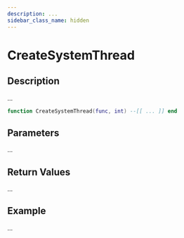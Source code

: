 ```yaml
---
description: ...
sidebar_class_name: hidden
---
```


# CreateSystemThread

## Description

...

```lua
function CreateSystemThread(func, int) --[[ ... ]] end
```

## Parameters

...

## Return Values

...

## Example

...

